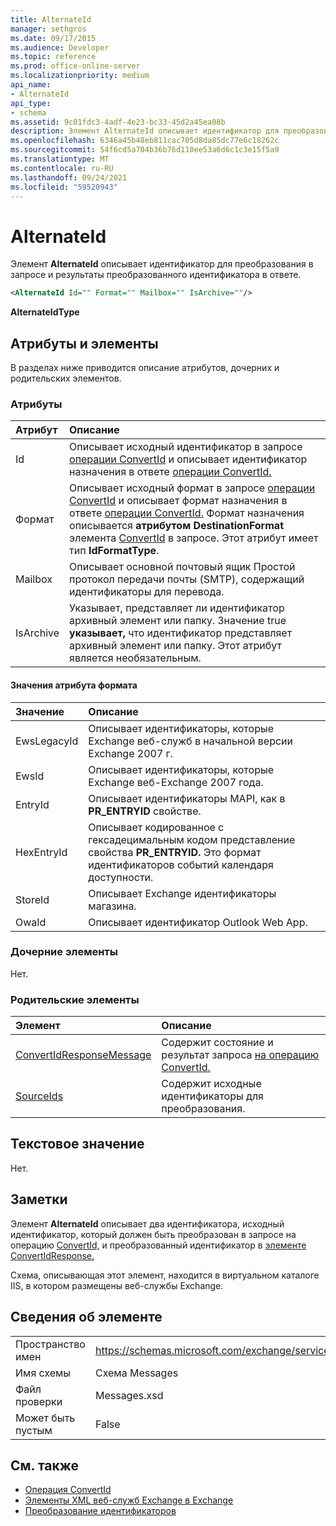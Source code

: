 ```yaml
---
title: AlternateId
manager: sethgros
ms.date: 09/17/2015
ms.audience: Developer
ms.topic: reference
ms.prod: office-online-server
ms.localizationpriority: medium
api_name:
- AlternateId
api_type:
- schema
ms.assetid: 9c01fdc3-4adf-4e23-bc33-45d2a45ea08b
description: Элемент AlternateId описывает идентификатор для преобразования в запросе и результаты преобразованного идентификатора в ответе.
ms.openlocfilehash: 6346a45b48eb811cac705d8da85dc77e6c18262c
ms.sourcegitcommit: 54f6cd5a704b36b76d110ee53a6d6c1c3e15f5a9
ms.translationtype: MT
ms.contentlocale: ru-RU
ms.lasthandoff: 09/24/2021
ms.locfileid: "59520943"
---
```

# <a name="alternateid"></a>AlternateId

Элемент **AlternateId** описывает идентификатор для преобразования в запросе и результаты преобразованного идентификатора в ответе. 
  
```XML
<AlternateId Id="" Format="" Mailbox="" IsArchive=""/>
```

 **AlternateIdType**
## <a name="attributes-and-elements"></a>Атрибуты и элементы

В разделах ниже приводится описание атрибутов, дочерних и родительских элементов.
  
### <a name="attributes"></a>Атрибуты

|**Атрибут**|**Описание**|
|:-----|:-----|
|Id  <br/> |Описывает исходный идентификатор в запросе [операции ConvertId](convertid-operation.md) и описывает идентификатор назначения в ответе [операции ConvertId.](convertid-operation.md)  <br/> |
|Формат  <br/> |Описывает исходный формат в запросе [операции ConvertId](convertid-operation.md) и описывает формат назначения в ответе [операции ConvertId.](convertid-operation.md) Формат назначения описывается **атрибутом DestinationFormat** элемента [ConvertId](convertid.md) в запросе. Этот атрибут имеет тип **IdFormatType**.  <br/> |
|Mailbox  <br/> |Описывает основной почтовый ящик Простой протокол передачи почты (SMTP), содержащий идентификаторы для перевода.  <br/> |
|IsArchive  <br/> |Указывает, представляет ли идентификатор архивный элемент или папку. Значение true **указывает,** что идентификатор представляет архивный элемент или папку. Этот атрибут является необязательным.  <br/> |
   
#### <a name="format-attribute-values"></a>Значения атрибута формата

|**Значение**|**Описание**|
|:-----|:-----|
|EwsLegacyId  <br/> |Описывает идентификаторы, которые Exchange веб-служб в начальной версии Exchange 2007 г.  <br/> |
|EwsId  <br/> |Описывает идентификаторы, которые Exchange веб-Exchange 2007 года.  <br/> |
|EntryId  <br/> |Описывает идентификаторы MAPI, как в **PR_ENTRYID** свойстве.  <br/> |
|HexEntryId  <br/> |Описывает кодированное с гексадецимальным кодом представление свойства **PR_ENTRYID.** Это формат идентификаторов событий календаря доступности.  <br/> |
|StoreId  <br/> |Описывает Exchange идентификаторы магазина.  <br/> |
|OwaId  <br/> |Описывает идентификатор Outlook Web App.  <br/> |
   
### <a name="child-elements"></a>Дочерние элементы

Нет.
  
### <a name="parent-elements"></a>Родительские элементы

|**Элемент**|**Описание**|
|:-----|:-----|
|[ConvertIdResponseMessage](convertidresponsemessage.md) <br/> |Содержит состояние и результат запроса [на операцию ConvertId.](convertid-operation.md)  <br/> |
|[SourceIds](sourceids.md) <br/> |Содержит исходные идентификаторы для преобразования.  <br/> |
   
## <a name="text-value"></a>Текстовое значение

Нет.
  
## <a name="remarks"></a>Заметки

Элемент **AlternateId** описывает два идентификатора, исходный идентификатор, который должен быть преобразован в запросе на операцию [ConvertId,](convertid-operation.md) и преобразованный идентификатор в [элементе ConvertIdResponse.](convertidresponse.md) 
  
Схема, описывающая этот элемент, находится в виртуальном каталоге IIS, в котором размещены веб-службы Exchange.
  
## <a name="element-information"></a>Сведения об элементе

||||
|:-----|:-----|:-----|
|Пространство имен  <br/> |https://schemas.microsoft.com/exchange/services/2006/messages  <br/> |https://schemas.microsoft.com/exchange/services/2006/types  <br/> |
|Имя схемы  <br/> |Схема Messages  <br/> |Схема Types  <br/> |
|Файл проверки  <br/> |Messages.xsd  <br/> |Types.xsd  <br/> |
|Может быть пустым  <br/> |False  <br/> |False  <br/> |
   
## <a name="see-also"></a>См. также

- [Операция ConvertId](convertid-operation.md)
- [Элементы XML веб-служб Exchange в Exchange](ews-xml-elements-in-exchange.md)
- [Преобразование идентификаторов](https://msdn.microsoft.com/library/a5391746-b6ef-4f48-8fc8-8255258651aa%28Office.15%29.aspx)

